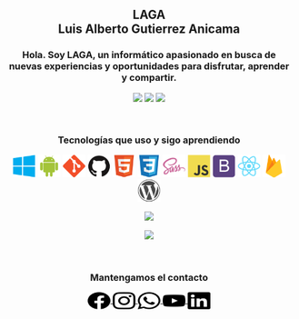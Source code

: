 ﻿<h2 align="center">LAGA<br>Luis Alberto Gutierrez Anicama</h2>
<h3 align="center">Hola. Soy LAGA, un informático apasionado en busca de nuevas experiencias y oportunidades para disfrutar, aprender y compartir.</h3>

<p align="center">
    <img src="https://komarev.com/ghpvc/?username=lagaxyz-username&color=brightgreen&label=Visitante+Número"/>
    <a href="https://www.paypal.com/donate?hosted_button_id=W7QQPM9ZS68MC"><img src="https://img.shields.io/badge/Donaciones-LAGAxyz-blue?style=flat"></a>
    <a href="https://www.laga.xyz/"><img src="https://img.shields.io/badge/Sitio%20Web-www.laga.xyz-brightgreen?style=flat"></a>
</p>

<br>

<h3 align="center">Tecnologías que uso y sigo aprendiendo</h3>
<p align="center">
    <a> <img src="./Habilidades/windows.svg" width="40" height="40"/> </a>
    <a> <img src="./Habilidades/android.svg" width="40" height="40"/> </a>
    <!-- <a> <img src="./Habilidades/linux.svg" width="40" height="40"/> </a> -->
    <!-- <a> <img src="./Habilidades/apple.svg" width="40" height="40"/> </a> -->
    <a> <img src="./Habilidades/git.svg" width="40" height="40"/> </a>
    <a> <img src="./Habilidades/github.svg" width="40" height="40"/> </a>
    <!-- <a> <img src="./Habilidades/gitlab.svg" width="40" height="40"/> </a> -->
    <a> <img src="./Habilidades/html5.svg" width="40" height="40"/> </a>
    <a> <img src="./Habilidades/css3.svg" width="40" height="40"/> </a>
    <!-- <a> <img src="./Habilidades/less.svg" width="40" height="40"/> </a> -->
    <a> <img src="./Habilidades/sass.svg" width="40" height="40"/> </a>
    <a> <img src="./Habilidades/javascript.svg" width="40" height="40"/> </a>
    <!-- <a> <img src="./Habilidades/jquery.svg" width="40" height="40"/> </a> -->
    <a> <img src="./Habilidades/bootstrap.svg" width="40" height="40"/> </a>
    <!-- <a> <img src="./Habilidades/nodejs.svg" width="40" height="40"/> </a> -->
    <!-- <a> <img src="./Habilidades/npm.svg" width="40" height="40"/> </a> -->
    <!-- <a> <img src="./Habilidades/yarn.svg" width="40" height="40"/> </a> -->
    <a> <img src="./Habilidades/react.svg" width="40" height="40"/> </a>
    <!-- <a> <img src="./Habilidades/java.svg" width="40" height="40"/> </a> -->
    <!-- <a> <img src="./Habilidades/php.svg" width="40" height="40"/> </a> -->
    <!-- <a> <img src="./Habilidades/python.svg" width="40" height="40"/> </a> -->
    <a> <img src="./Habilidades/firebase.svg" width="40" height="40"/> </a>
    <!-- <a> <img src="./Habilidades/mysql.svg" width="40" height="40"/> </a> -->
    <!-- <a> <img src="./Habilidades/oracle.svg" width="40" height="40"/> </a> -->
    <!-- <a> <img src="./Habilidades/postgresql.svg" width="40" height="40"/> </a> -->
    <!-- <a> <img src="./Habilidades/moodle.svg" width="40" height="40"/> </a> -->
    <a> <img src="./Habilidades/wordpress.svg" width="40" height="40"/> </a>
</p>

<p align="center">
    <img src="https://github-readme-stats.vercel.app/api/top-langs/?username=lagaxyz"/>
</p>

<p align="center">
    <img src="https://github-readme-stats.vercel.app/api?username=lagaxyz&show_icons=true&theme=dark"/>
</p>

<br>

<h3 align="center">Mantengamos el contacto</h3>
<p align="center"> 
    <a href="https://www.facebook.com/gutierrezanicamaluisalberto/">
        <img align="center" src="./Redes%20Sociales/facebook.svg" height="30" width="40"/>
    </a>
    <a href="https://instagram.com/lagaxyz">
        <img align="center" src="./Redes%20Sociales/instagram.svg" height="30" width="40"/>
    </a>
    <a href="https://wa.me/51955146351">
        <img align="center" src="./Redes%20Sociales/whatsapp.svg" height="30" width="40"/>
    </a>
    <a href="https://www.youtube.com/channel/UCa73fp-v3eZJBZtDBNklFPg">
        <img align="center" src="./Redes%20Sociales/youtube.svg" height="30" width="40"/>
    </a>
    <a href="https://linkedin.com/in/lagaxyz">
        <img align="center" src="./Redes%20Sociales/linkedin.svg" height="30" width="40"/>
    </a>
</p>

<!-- Creado y Editado por LAGA -->
